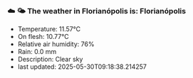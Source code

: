 ### ☁️ 🌤️  The weather in Florianópolis is: Florianópolis

- Temperature: 11.57°C
- On flesh: 10.77°C
- Relative air humidity: 76%
- Rain: 0.0 mm
- Description: Clear sky
- last updated: 2025-05-30T09:18:38.214257
